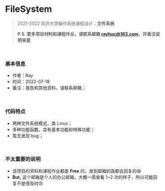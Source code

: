 # FileSystem
> 2021-2022 同济大学操作系统课程设计：**文件系统**
>
> **P.S. 更多项目材料和课程作业，请联系邮箱 rayhuc@163.com，并备注说明来意**

<br/>

### 基本信息

- 作者：Ray
- 时间：2022-07-18
- 备注：报告和其他资料，请联系邮箱；

<br/>

### 代码特点

- 两种文件系统模式，类 Linux；
- 多种功能函数，具有基本功能和特殊功能；
- 暂无发现 bug；

<br/>

### 不太重要的说明

- 该项目的资料和课程作业都是 **Free** 的，发到邮箱的我都会回复的:smile:
- **But,** 这个邮箱是个人的办公邮箱，大概一周查看 1~2 次的样子，所以可能回复不是很及时:cry:
